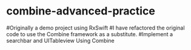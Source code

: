 # combine-advanced-practice

#Originally a demo project using RxSwift
#I have refactored the original code to use the Combine framework as a substitute.
#Implement a searchbar and UITableview Using Combine
